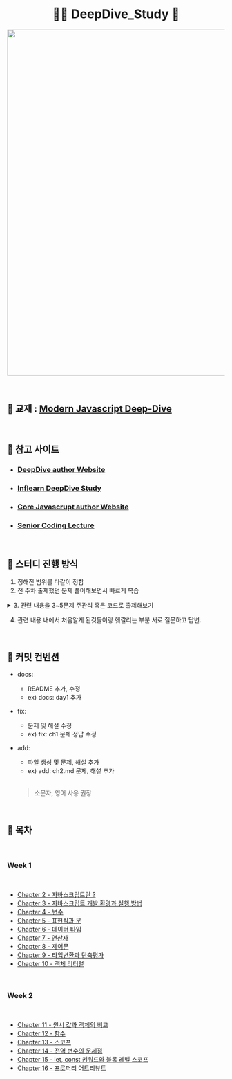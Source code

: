 <h1 align="center"> 🙇‍♀️ DeepDive_Study 🙇‍  </h1>


<p align="center">
<img src="https://img1.daumcdn.net/thumb/R1280x0/?scode=mtistory2&fname=https%3A%2F%2Fblog.kakaocdn.net%2Fdn%2F82e4Y%2FbtrG3Jwb1v1%2Fq7gFbkrSPwfml9RMkFakbK%2Fimg.png" width=800px>
</p>

<br>

## 📔 교재 : [Modern Javascript Deep-Dive](https://poiemaweb.com/)

<br> 

## 🔗 참고 사이트 

  - ### [DeepDive author Website](https://poiemaweb.com/)
  - ### [Inflearn DeepDive Study](https://www.inflearn.com/course/%EB%AA%A8%EB%8D%98-%EC%9E%90%EB%B0%94%EC%8A%A4%ED%81%AC%EB%A6%BD%ED%8A%B8-%EB%94%A5%EB%8B%A4%EC%9D%B4%EB%B8%8C/dashboard)
  - ### [Core Javascrupt author Website](https://ko.javascript.info/)
  - ### [Senior Coding Lecture](https://www.youtube.com/playlist?list=PLEOnZ6GeucBW11uFNvzxToKym9Zv74hxh)

<br>

## 🔔 스터디 진행 방식 

  1. 정해진 범위를 다같이 정함
  2. 전 주차 출제했던 문제 풀이해보면서 빠르게 복습 
 <details><summary>3. 관련 내용을 3~5문제 주관식 혹은 코드로 출제해보기</summary>
  <hr>
  <pre>주관식 문제 :  ECMAScript와 자바스크립트의 차이점에대해 작성해주세요.<br></pre>
  <pre>주관식 답안 :  ECMAScript는 프로그래밍 언어의 값, 타입, 객체와 프로퍼티, 함수, 표준 빌트인 개체 등 핵심 문법을 규정한다.<br>            자바스크립트는 ECMAScript와 브라우저가 별도로 지원하는 web API등을 아우르는 개념이다.</pre> 
  
  <hr>
  
  ```javascript
  
  console.log('cat'||'dog');   // 논리 연산자를 사용한 단축 평가의 예이다. 출력값은 ? 
  
  ```
  
  ```javascript
  
  cat
  
  ```
  <hr>         
  </details>
  
   4. 관련 내용 내에서 처음알게 된것들이랑 헷갈리는 부분 서로 질문하고 답변. 
  
<br>  
  
## 🤞 커밋 컨벤션 

- docs:
  - README 추가, 수정
  - ex) docs: day1 추가 
  
- fix: 
  - 문제 및 해설 수정 
  - ex) fix: ch1 문제 정답 수정 
  
- add:
  - 파일 생성 및 문제, 해설 추가
  - ex) add: ch2.md 문제, 해설 추가 
  
  <br>

  > 소문자, 영어 사용 권장 

  
<br>  
  
## 📝 목차 

<br>

### Week 1 

<br>

 - [Chapter 2 - 자바스크립트란 ?](https://github.com/DuD-Study/DeepDive_Study/blob/main/Week1/Chapter2/problem.md)<br>
 - [Chapter 3 - 자바스크립트 개발 환경과 실행 방법](https://github.com/DuD-Study/DeepDive_Study/blob/main/Week1/Chapter3/problem.md)<br>
 - [Chapter 4 - 변수](https://github.com/DuD-Study/DeepDive_Study/blob/main/Week1/Chapter4/problem.md)<br>
 - [Chapter 5 - 표현식과 문](https://github.com/DuD-Study/DeepDive_Study/blob/main/Week1/Chapter5/problem.md)<br>
 - [Chapter 6 - 데이터 타입](https://github.com/DuD-Study/DeepDive_Study/blob/main/Week1/Chapter6/problem.md)<br>
 - [Chapter 7 - 연산자](https://github.com/DuD-Study/DeepDive_Study/blob/main/Week1/Chapter7/problem.md)<br>
 - [Chapter 8 - 제어문](https://github.com/DuD-Study/DeepDive_Study/blob/main/Week1/Chapter8/problem.md)<br>
 - [Chapter 9 - 타입변환과 단축평가](https://github.com/DuD-Study/DeepDive_Study/blob/main/Week1/Chapter9/problem.md)<br>
 - [Chapter 10 - 객체 리터럴](https://github.com/DuD-Study/DeepDive_Study/blob/main/Week1/Chapter10/problem.md)<br>

<br>

### Week 2

<br>

 - [Chapter 11 - 원시 값과 객체의 비교](https://github.com/DuD-Study/DeepDive_Study/blob/main/Week2/Chapter11/problem.md)<br>
 - [Chapter 12 - 함수](https://github.com/DuD-Study/DeepDive_Study/blob/main/Week2/Chapter12/problem.md)<br>
 - [Chapter 13 - 스코프](https://github.com/DuD-Study/DeepDive_Study/blob/main/Week2/Chapter13/problem.md)<br>
 - [Chapter 14 - 전역 변수의 문제점](https://github.com/DuD-Study/DeepDive_Study/blob/main/Week2/Chapter14/problem.md)<br>
 - [Chapter 15 - let, const 키워드와 블록 레벨 스코프](https://github.com/DuD-Study/DeepDive_Study/blob/main/Week2/Chapter15/problem.md)<br>
 - [Chapter 16 - 프로퍼티 어트리뷰트](https://github.com/DuD-Study/DeepDive_Study/blob/main/Week2/Chapter16/problem.md)<br>
